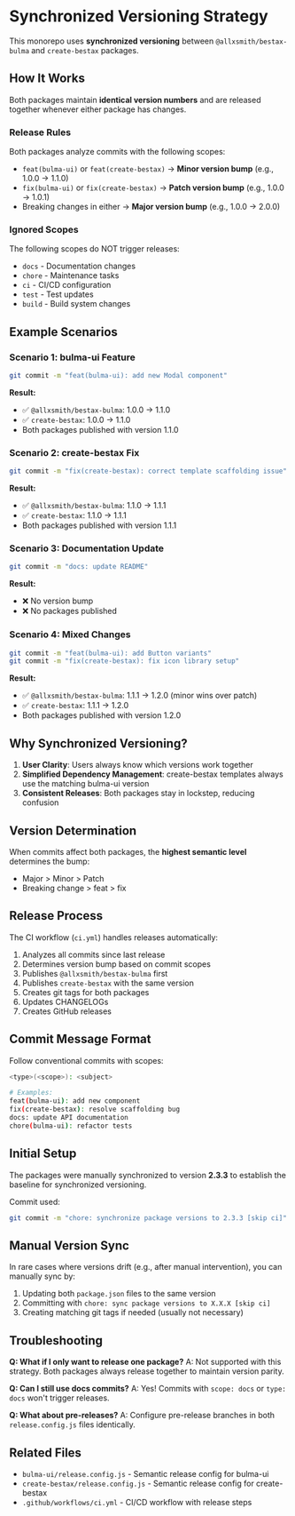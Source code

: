 # Synchronized Versioning Strategy

This monorepo uses **synchronized versioning** between `@allxsmith/bestax-bulma` and `create-bestax` packages.

## How It Works

Both packages maintain **identical version numbers** and are released together whenever either package has changes.

### Release Rules

Both packages analyze commits with the following scopes:
- `feat(bulma-ui)` or `feat(create-bestax)` → **Minor version bump** (e.g., 1.0.0 → 1.1.0)
- `fix(bulma-ui)` or `fix(create-bestax)` → **Patch version bump** (e.g., 1.0.0 → 1.0.1)
- Breaking changes in either → **Major version bump** (e.g., 1.0.0 → 2.0.0)

### Ignored Scopes

The following scopes do NOT trigger releases:
- `docs` - Documentation changes
- `chore` - Maintenance tasks
- `ci` - CI/CD configuration
- `test` - Test updates
- `build` - Build system changes

## Example Scenarios

### Scenario 1: bulma-ui Feature
```bash
git commit -m "feat(bulma-ui): add new Modal component"
```
**Result:**
- ✅ `@allxsmith/bestax-bulma`: 1.0.0 → 1.1.0
- ✅ `create-bestax`: 1.0.0 → 1.1.0
- Both packages published with version 1.1.0

### Scenario 2: create-bestax Fix
```bash
git commit -m "fix(create-bestax): correct template scaffolding issue"
```
**Result:**
- ✅ `@allxsmith/bestax-bulma`: 1.1.0 → 1.1.1
- ✅ `create-bestax`: 1.1.0 → 1.1.1
- Both packages published with version 1.1.1

### Scenario 3: Documentation Update
```bash
git commit -m "docs: update README"
```
**Result:**
- ❌ No version bump
- ❌ No packages published

### Scenario 4: Mixed Changes
```bash
git commit -m "feat(bulma-ui): add Button variants"
git commit -m "fix(create-bestax): fix icon library setup"
```
**Result:**
- ✅ `@allxsmith/bestax-bulma`: 1.1.1 → 1.2.0 (minor wins over patch)
- ✅ `create-bestax`: 1.1.1 → 1.2.0
- Both packages published with version 1.2.0

## Why Synchronized Versioning?

1. **User Clarity**: Users always know which versions work together
2. **Simplified Dependency Management**: create-bestax templates always use the matching bulma-ui version
3. **Consistent Releases**: Both packages stay in lockstep, reducing confusion

## Version Determination

When commits affect both packages, the **highest semantic level** determines the bump:
- Major > Minor > Patch
- Breaking change > feat > fix

## Release Process

The CI workflow (`ci.yml`) handles releases automatically:
1. Analyzes all commits since last release
2. Determines version bump based on commit scopes
3. Publishes `@allxsmith/bestax-bulma` first
4. Publishes `create-bestax` with the same version
5. Creates git tags for both packages
6. Updates CHANGELOGs
7. Creates GitHub releases

## Commit Message Format

Follow conventional commits with scopes:

```bash
<type>(<scope>): <subject>

# Examples:
feat(bulma-ui): add new component
fix(create-bestax): resolve scaffolding bug
docs: update API documentation
chore(bulma-ui): refactor tests
```

## Initial Setup

The packages were manually synchronized to version **2.3.3** to establish the baseline for synchronized versioning.

Commit used:
```bash
git commit -m "chore: synchronize package versions to 2.3.3 [skip ci]"
```

## Manual Version Sync

In rare cases where versions drift (e.g., after manual intervention), you can manually sync by:

1. Updating both `package.json` files to the same version
2. Committing with `chore: sync package versions to X.X.X [skip ci]`
3. Creating matching git tags if needed (usually not necessary)

## Troubleshooting

**Q: What if I only want to release one package?**
A: Not supported with this strategy. Both packages always release together to maintain version parity.

**Q: Can I still use docs commits?**
A: Yes! Commits with `scope: docs` or `type: docs` won't trigger releases.

**Q: What about pre-releases?**
A: Configure pre-release branches in both `release.config.js` files identically.

## Related Files

- `bulma-ui/release.config.js` - Semantic release config for bulma-ui
- `create-bestax/release.config.js` - Semantic release config for create-bestax
- `.github/workflows/ci.yml` - CI/CD workflow with release steps
